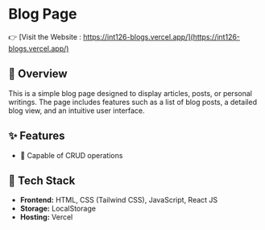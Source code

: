 # Blog Page

👉 [Visit the Website : https://int126-blogs.vercel.app/](https://int126-blogs.vercel.app/)

## 📌 Overview
This is a simple  blog page designed to display articles, posts, or personal writings. The page includes features such as a list of blog posts, a detailed blog view, and an intuitive user interface.

## ✨ Features
- 📝 Capable of CRUD operations

## 🚀 Tech Stack
- **Frontend:** HTML, CSS (Tailwind CSS), JavaScript, React JS
- **Storage:** LocalStorage
- **Hosting:** Vercel 
